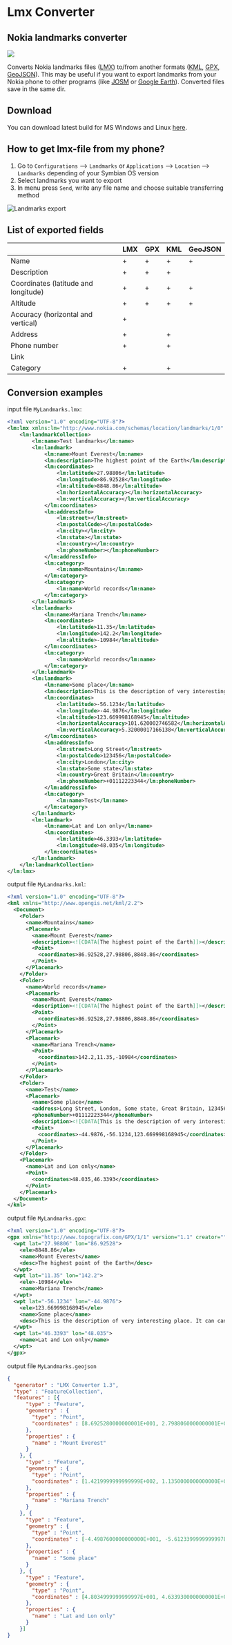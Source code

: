 # Lmx Converter

## Nokia landmarks converter

![](img/screenshot_in_linux_mint.png)

Converts Nokia landmarks files ([LMX](https://wiki.openstreetmap.org/wiki/LMX)) to/from another formats ([KML](https://en.wikipedia.org/wiki/Keyhole_Markup_Language), [GPX](https://en.wikipedia.org/wiki/GPS_Exchange_Format), [GeoJSON](https://en.wikipedia.org/wiki/GeoJSON)). This may be useful if you want to export landmarks from your Nokia phone to other programs (like [JOSM](https://josm.openstreetmap.de/) or [Google Earth](https://www.google.com/earth/)). Converted files save in the same dir.

## Download

You can download latest build for MS Windows and Linux [here](https://github.com/artem78/LmxConverter/releases/latest).

## How to get lmx-file from my phone?

1. Go to `Configurations` --> `Landmarks` or `Applications` --> `Location` --> `Landmarks` depending of your Symbian OS version
1. Select landmarks you want to export
1. In menu press `Send`, write any file name and choose suitable transferring method

![Landmarks export](img/landmarks-export.gif)

## List of exported fields

|                                     | LMX | GPX | KML | GeoJSON |
|-------------------------------------|-----|-----|-----|---------|
| Name                                |  +  |  +  |  +  |    +    |
| Description                         |  +  |  +  |  +  |         |
| Coordinates (latitude and longitude)|  +  |  +  |  +  |    +    |
| Altitude                            |  +  |  +  |  +  |    +    |
| Accuracy (horizontal and vertical)  |  +  |     |     |         |
| Address                             |  +  |     |  +  |         |
| Phone number                        |  +  |     |  +  |         |
| Link                                |     |     |     |         |
| Category                            |  +  |     |  +  |         |

## Conversion examples

input file `MyLandmarks.lmx`:
```xml
<?xml version="1.0" encoding="UTF-8"?>
<lm:lmx xmlns:lm="http://www.nokia.com/schemas/location/landmarks/1/0" xmlns:xsi="http://www.w3.org/2001/XMLSchema-instance" xsi:schemaLocation="http://www.nokia.com/schemas/location/landmarks/1/0/ lmx.xsd">
	<lm:landmarkCollection>
		<lm:name>Test landmarks</lm:name>
		<lm:landmark>
			<lm:name>Mount Everest</lm:name>
			<lm:description>The highest point of the Earth</lm:description>
			<lm:coordinates>
				<lm:latitude>27.98806</lm:latitude>
				<lm:longitude>86.92528</lm:longitude>
				<lm:altitude>8848.86</lm:altitude>
				<lm:horizontalAccuracy></lm:horizontalAccuracy>
				<lm:verticalAccuracy></lm:verticalAccuracy>
			</lm:coordinates>
			<lm:addressInfo>
				<lm:street></lm:street>
				<lm:postalCode></lm:postalCode>
				<lm:city></lm:city>
				<lm:state></lm:state>
				<lm:country></lm:country>
				<lm:phoneNumber></lm:phoneNumber>
			</lm:addressInfo>
			<lm:category>
				<lm:name>Mountains</lm:name>
			</lm:category>
			<lm:category>
				<lm:name>World records</lm:name>
			</lm:category>
		</lm:landmark>
		<lm:landmark>
			<lm:name>Mariana Trench</lm:name>
			<lm:coordinates>
				<lm:latitude>11.35</lm:latitude>
				<lm:longitude>142.2</lm:longitude>
				<lm:altitude>-10984</lm:altitude>
			</lm:coordinates>
			<lm:category>
				<lm:name>World records</lm:name>
			</lm:category>
		</lm:landmark>
		<lm:landmark>
			<lm:name>Some place</lm:name>
			<lm:description>This is the description of very interesting place. It can cantains special characters like @/;+&amp;%&lt;&gt;£€$¥¤[]{}~№#|§. Также можно писать по-русски и даже по-китайски - 漢語, 汉语, 中文.</lm:description>
			<lm:coordinates>
				<lm:latitude>-56.1234</lm:latitude>
				<lm:longitude>-44.9876</lm:longitude>
				<lm:altitude>123.669998168945</lm:altitude>
				<lm:horizontalAccuracy>101.620002746582</lm:horizontalAccuracy>
				<lm:verticalAccuracy>5.32000017166138</lm:verticalAccuracy>
			</lm:coordinates>
			<lm:addressInfo>
				<lm:street>Long Street</lm:street>
				<lm:postalCode>123456</lm:postalCode>
				<lm:city>London</lm:city>
				<lm:state>Some state</lm:state>
				<lm:country>Great Britain</lm:country>
				<lm:phoneNumber>+01112223344</lm:phoneNumber>
			</lm:addressInfo>
			<lm:category>
				<lm:name>Test</lm:name>
			</lm:category>
		</lm:landmark>
		<lm:landmark>
			<lm:name>Lat and Lon only</lm:name>
			<lm:coordinates>
				<lm:latitude>46.3393</lm:latitude>
				<lm:longitude>48.035</lm:longitude>
			</lm:coordinates>
		</lm:landmark>
	</lm:landmarkCollection>
</lm:lmx>
```

output file `MyLandmarks.kml`:
```xml
<?xml version="1.0" encoding="UTF-8"?>
<kml xmlns="http://www.opengis.net/kml/2.2">
  <Document>
    <Folder>
      <name>Mountains</name>
      <Placemark>
        <name>Mount Everest</name>
        <description><![CDATA[The highest point of the Earth]]></description>
        <Point>
          <coordinates>86.92528,27.98806,8848.86</coordinates>
        </Point>
      </Placemark>
    </Folder>
    <Folder>
      <name>World records</name>
      <Placemark>
        <name>Mount Everest</name>
        <description><![CDATA[The highest point of the Earth]]></description>
        <Point>
          <coordinates>86.92528,27.98806,8848.86</coordinates>
        </Point>
      </Placemark>
      <Placemark>
        <name>Mariana Trench</name>
        <Point>
          <coordinates>142.2,11.35,-10984</coordinates>
        </Point>
      </Placemark>
    </Folder>
    <Folder>
      <name>Test</name>
      <Placemark>
        <name>Some place</name>
        <address>Long Street, London, Some state, Great Britain, 123456</address>
        <phoneNumber>+01112223344</phoneNumber>
        <description><![CDATA[This is the description of very interesting place. It can cantains special characters like @/;+&%<>£€$¥¤[]{}~№#|§. Также можно писать по-русски и даже по-китайски - 漢語, 汉语, 中文.]]></description>
        <Point>
          <coordinates>-44.9876,-56.1234,123.669998168945</coordinates>
        </Point>
      </Placemark>
    </Folder>
    <Placemark>
      <name>Lat and Lon only</name>
      <Point>
        <coordinates>48.035,46.3393</coordinates>
      </Point>
    </Placemark>
  </Document>
</kml>
```

output file `MyLandmarks.gpx`:
```xml
<?xml version="1.0" encoding="UTF-8"?>
<gpx xmlns="http://www.topografix.com/GPX/1/1" version="1.1" creator="" xmlns:xsi="http://www.w3.org/2001/XMLSchema-instance" xsi:schemaLocation="http://www.topografix.com/GPX/1/1 http://www.topografix.com/GPX/1/1/gpx.xsd">
  <wpt lat="27.98806" lon="86.92528">
    <ele>8848.86</ele>
    <name>Mount Everest</name>
    <desc>The highest point of the Earth</desc>
  </wpt>
  <wpt lat="11.35" lon="142.2">
    <ele>-10984</ele>
    <name>Mariana Trench</name>
  </wpt>
  <wpt lat="-56.1234" lon="-44.9876">
    <ele>123.669998168945</ele>
    <name>Some place</name>
    <desc>This is the description of very interesting place. It can cantains special characters like @/;+&amp;%&lt;&gt;£€$¥¤[]{}~№#|§. Также можно писать по-русски и даже по-китайски - 漢語, 汉语, 中文.</desc>
  </wpt>
  <wpt lat="46.3393" lon="48.035">
    <name>Lat and Lon only</name>
  </wpt>
</gpx>
```

output file `MyLandmarks.geojson`
```json
{
  "generator" : "LMX Converter 1.3",
  "type" : "FeatureCollection",
  "features" : [{
      "type" : "Feature",
      "geometry" : {
        "type" : "Point",
        "coordinates" : [8.6925280000000001E+001, 2.7988060000000001E+001, 8.8488600000000006E+003]
      },
      "properties" : {
        "name" : "Mount Everest"
      }
    }, {
      "type" : "Feature",
      "geometry" : {
        "type" : "Point",
        "coordinates" : [1.4219999999999999E+002, 1.1350000000000000E+001, -1.0984000000000000E+004]
      },
      "properties" : {
        "name" : "Mariana Trench"
      }
    }, {
      "type" : "Feature",
      "geometry" : {
        "type" : "Point",
        "coordinates" : [-4.4987600000000000E+001, -5.6123399999999997E+001, 1.2366999816894500E+002]
      },
      "properties" : {
        "name" : "Some place"
      }
    }, {
      "type" : "Feature",
      "geometry" : {
        "type" : "Point",
        "coordinates" : [4.8034999999999997E+001, 4.6339300000000001E+001]
      },
      "properties" : {
        "name" : "Lat and Lon only"
      }
    }]
}
```
